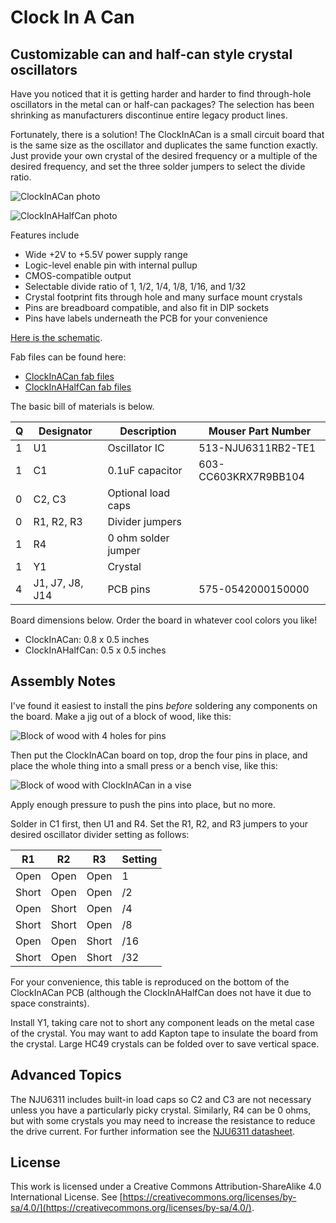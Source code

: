 # Clock In A Can
## Customizable can and half-can style crystal oscillators

Have you noticed that it is getting harder and harder to find through-hole
oscillators in the metal can or half-can packages? The selection has been
shrinking as manufacturers discontinue entire legacy product lines.

Fortunately, there is a solution! The ClockInACan is a small circuit board
that is the same size as the oscillator and duplicates the same function
exactly. Just provide your own crystal of the desired frequency or a multiple
of the desired frequency, and set the three solder jumpers to select the
divide ratio.

![ClockInACan photo](https://github.com/schlae/ClockInACan/blob/master/images/ClockInACan.png)

![ClockInAHalfCan photo](https://github.com/schlae/ClockInACan/blob/master/images/ClockInAHalfCan.png)

Features include

* Wide +2V to +5.5V power supply range
* Logic-level enable pin with internal pullup
* CMOS-compatible output
* Selectable divide ratio of 1, 1/2, 1/4, 1/8, 1/16, and 1/32
* Crystal footprint fits through hole and many surface mount crystals
* Pins are breadboard compatible, and also fit in DIP sockets
* Pins have labels underneath the PCB for your convenience

[Here is the schematic](https://github.com/schlae/ClockInACan/blob/master/ClockInACan.pdf).

Fab files can be found here:

* [ClockInACan fab files](https://github.com/schlae/ClockInACan/blob/master/fab/ClockInACanFab.zip)
* [ClockInAHalfCan fab files](https://github.com/schlae/ClockInACan/blob/master/fab/ClockInAHalfCanFab.zip)

The basic bill of materials is below.

| Q | Designator | Description     | Mouser Part Number   |
| - | ---------- | --------------- | -------------------- |
| 1 | U1         | Oscillator IC   | 513-NJU6311RB2-TE1   |
| 1 | C1         | 0.1uF capacitor | 603-CC603KRX7R9BB104 |
| 0 | C2, C3     | Optional load caps |                   |
| 0 | R1, R2, R3 | Divider jumpers |                      |
| 1 | R4         | 0 ohm solder jumper |                  |
| 1 | Y1         | Crystal         |                      |
| 4 | J1, J7, J8, J14 | PCB pins   | 575-0542000150000    |

Board dimensions below. Order the board in whatever cool colors you like!

* ClockInACan: 0.8 x 0.5 inches
* ClockInAHalfCan: 0.5 x 0.5 inches

## Assembly Notes

I've found it easiest to install the pins *before* soldering any components
on the board. Make a jig out of a block of wood, like this:

![Block of wood with 4 holes for pins](https://github.com/schlae/ClockInACan/blob/master/images/Jig.png)

Then put the ClockInACan board on top, drop the four pins in place, and place
the whole thing into a small press or a bench vise, like this:

![Block of wood with ClockInACan in a vise](https://github.com/schlae/ClockInACan/blob/master/images/Jig2.png)

Apply enough pressure to push the pins into place, but no more.

Solder in C1 first, then U1 and R4. Set the R1, R2, and R3 jumpers to your
desired oscillator divider setting as follows:

| R1    | R2    | R3    | Setting |
| ----- | ----- | ----- | ------- |
| Open  | Open  | Open  | 1       |
| Short | Open  | Open  | /2      |
| Open  | Short | Open  | /4      |
| Short | Short | Open  | /8      |
| Open  | Open  | Short | /16     |
| Short | Open  | Short | /32     |

For your convenience, this table is reproduced on the bottom of the
ClockInACan PCB (although the ClockInAHalfCan does not have it due to space
constraints).

Install Y1, taking care not to short any component leads on the metal case of
the crystal. You may want to add Kapton tape to insulate the board from the
crystal. Large HC49 crystals can be folded over to save vertical space.

## Advanced Topics
The NJU6311 includes built-in load caps so C2 and C3 are not necessary unless
you have a particularly picky crystal. Similarly, R4 can be 0 ohms, but with
some crystals you may need to increase the resistance to reduce the drive
current. For further information see the [NJU6311 datasheet](https://www.njr.com/electronic_device/products/NJU6311.html).

## License
This work is licensed under a Creative Commons Attribution-ShareAlike 4.0
International License. See [https://creativecommons.org/licenses/by-sa/4.0/](https://creativecommons.org/licenses/by-sa/4.0/).


